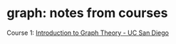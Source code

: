 # graph: notes from courses

Course 1: [Introduction to Graph Theory - UC San Diego](https://github.com/simoneghezzi/graph/wiki)
